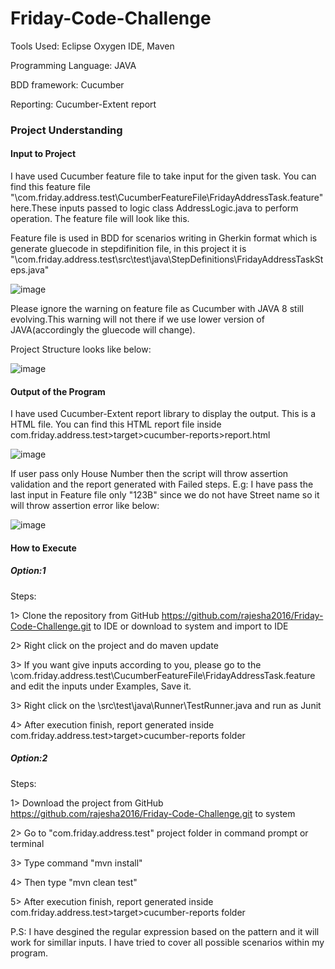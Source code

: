 # Friday-Code-Challenge

Tools Used: Eclipse Oxygen IDE, Maven

Programming Language: JAVA

BDD framework: Cucumber

Reporting: Cucumber-Extent report


### Project Understanding

#### Input to Project
I have used Cucumber feature file to take input for the given task. You can find this feature file "\com.friday.address.test\CucumberFeatureFile\FridayAddressTask.feature" here.These inputs passed to logic class AddressLogic.java to perform operation. The feature file will look like this.

Feature file is used in BDD for scenarios writing in Gherkin format which is generate gluecode in stepdifinition file, in this project it is "\com.friday.address.test\src\test\java\StepDefinitions\FridayAddressTaskSteps.java"

![image](https://user-images.githubusercontent.com/23300234/50469683-85db4500-09d3-11e9-9845-1e4ef62e386f.png)

Please ignore the warning on feature file as Cucumber with JAVA 8 still evolving.This warning will not there if we use lower version of JAVA(accordingly the gluecode will change).

Project Structure looks like below:

![image](https://user-images.githubusercontent.com/23300234/50472218-e7a0ac80-09dd-11e9-90b8-a704e6b242ed.png)

#### Output of the Program
I have used Cucumber-Extent report library to display the output. This is a HTML file. You can find this HTML report file inside com.friday.address.test>target>cucumber-reports>report.html 

![image](https://user-images.githubusercontent.com/23300234/50470596-241cda00-09d7-11e9-9cdb-56fe380a180f.png)

If user pass only House Number then the script will throw assertion validation and the report generated with Failed steps. E.g: I have pass the last input in Feature file only "123B" since we do not have Street name so it will throw assertion error like below:

![image](https://user-images.githubusercontent.com/23300234/50470804-19af1000-09d8-11e9-93b7-2469d43f203a.png)

#### How to Execute
##### Option:1
Steps:

1> Clone the repository from GitHub https://github.com/rajesha2016/Friday-Code-Challenge.git to IDE or download to system and import to IDE

2> Right click on the project and do maven update

3> If you want give inputs according to you, please go to the \com.friday.address.test\CucumberFeatureFile\FridayAddressTask.feature and edit the inputs under Examples, Save it.

3> Right click on the \src\test\java\Runner\TestRunner.java and run as Junit

4> After execution finish, report generated inside com.friday.address.test>target>cucumber-reports folder

##### Option:2
Steps:

1> Download the project from GitHub https://github.com/rajesha2016/Friday-Code-Challenge.git to system

2> Go to "com.friday.address.test" project folder in command prompt or terminal

3> Type command "mvn install"

4> Then type "mvn clean test"

5> After execution finish, report generated inside com.friday.address.test>target>cucumber-reports folder

P.S: I have desgined the regular expression based on the pattern and it will work for simillar inputs. I have tried to cover all possible scenarios within my program.
